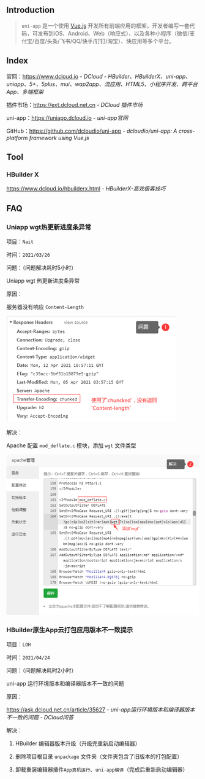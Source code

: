 ## Introduction

> `uni-app` 是一个使用 [Vue.js](https://vuejs.org/) 开发所有前端应用的框架，开发者编写一套代码，可发布到iOS、Android、Web（响应式）、以及各种小程序（微信/支付宝/百度/头条/飞书/QQ/快手/钉钉/淘宝）、快应用等多个平台。

## Index

官网：https://www.dcloud.io - *DCloud - HBuilder、HBuilderX、uni-app、uniapp、5+、5plus、mui、wap2app、流应用、HTML5、小程序开发、跨平台App、多端框架*

插件市场：https://ext.dcloud.net.cn - *DCloud 插件市场*

uni-app：https://uniapp.dcloud.io - *uni-app官网*

GitHub：https://github.com/dcloudio/uni-app - *dcloudio/uni-app: A cross-platform framework using Vue.js*

## Tool

### HBuilder X

https://www.dcloud.io/hbuilderx.html - *HBuilderX-高效极客技巧*

## FAQ

### Uniapp wgt热更新进度条异常

项目：`Nait`

时间：`2021/03/26`

问题：（问题解决耗时5小时）

Uniapp wgt 热更新进度条异常

原因：

服务器没有响应 `Content-Length`

![img](./_images/图片1.png) 

解决：

Apache 配置 `mod_deflate.c` 模块，添加 `wgt` 文件类型

![img](./_images/图片2.png) 



### HBuilder原生App云打包应用版本不一致提示

项目：`LOH`

时间：`2021/04/24`

问题：（问题解决耗时2小时）

uni-app 运行环境版本和编译器版本不一致的问题

原因：

https://ask.dcloud.net.cn/article/35627 - *uni-app运行环境版本和编译器版本不一致的问题 - DCloud问答*

解决：

1. HBuilder 编辑器版本升级（升级完重新启动编辑器）

2. 删除项目根目录 `unpackage` 文件夹（文件夹包含了旧版本的打包配置）

3. 卸载重装编辑器插件`App真机运行`、`uni-app编译`（完成后重新启动编辑器）

 
